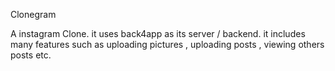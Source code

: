 Clonegram

A instagram Clone. 
it uses back4app as its server / backend.
it includes many features such as uploading pictures , uploading posts , viewing others posts etc.
